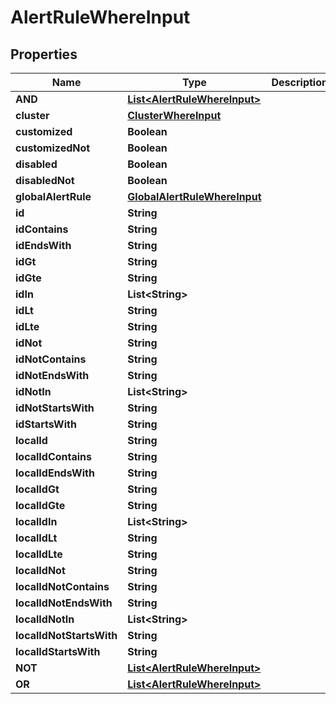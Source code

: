 

# AlertRuleWhereInput


## Properties

Name | Type | Description | Notes
------------ | ------------- | ------------- | -------------
**AND** | [**List&lt;AlertRuleWhereInput&gt;**](AlertRuleWhereInput.md) |  |  [optional]
**cluster** | [**ClusterWhereInput**](ClusterWhereInput.md) |  |  [optional]
**customized** | **Boolean** |  |  [optional]
**customizedNot** | **Boolean** |  |  [optional]
**disabled** | **Boolean** |  |  [optional]
**disabledNot** | **Boolean** |  |  [optional]
**globalAlertRule** | [**GlobalAlertRuleWhereInput**](GlobalAlertRuleWhereInput.md) |  |  [optional]
**id** | **String** |  |  [optional]
**idContains** | **String** |  |  [optional]
**idEndsWith** | **String** |  |  [optional]
**idGt** | **String** |  |  [optional]
**idGte** | **String** |  |  [optional]
**idIn** | **List&lt;String&gt;** |  |  [optional]
**idLt** | **String** |  |  [optional]
**idLte** | **String** |  |  [optional]
**idNot** | **String** |  |  [optional]
**idNotContains** | **String** |  |  [optional]
**idNotEndsWith** | **String** |  |  [optional]
**idNotIn** | **List&lt;String&gt;** |  |  [optional]
**idNotStartsWith** | **String** |  |  [optional]
**idStartsWith** | **String** |  |  [optional]
**localId** | **String** |  |  [optional]
**localIdContains** | **String** |  |  [optional]
**localIdEndsWith** | **String** |  |  [optional]
**localIdGt** | **String** |  |  [optional]
**localIdGte** | **String** |  |  [optional]
**localIdIn** | **List&lt;String&gt;** |  |  [optional]
**localIdLt** | **String** |  |  [optional]
**localIdLte** | **String** |  |  [optional]
**localIdNot** | **String** |  |  [optional]
**localIdNotContains** | **String** |  |  [optional]
**localIdNotEndsWith** | **String** |  |  [optional]
**localIdNotIn** | **List&lt;String&gt;** |  |  [optional]
**localIdNotStartsWith** | **String** |  |  [optional]
**localIdStartsWith** | **String** |  |  [optional]
**NOT** | [**List&lt;AlertRuleWhereInput&gt;**](AlertRuleWhereInput.md) |  |  [optional]
**OR** | [**List&lt;AlertRuleWhereInput&gt;**](AlertRuleWhereInput.md) |  |  [optional]



